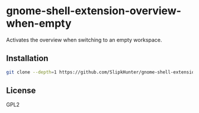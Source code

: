 # gnome-shell-extension-overview-when-empty
Activates the overview when switching to an empty workspace.

## Installation
```sh
git clone --depth=1 https://github.com/SlipkHunter/gnome-shell-extension-overview-when-empty ~/.local/share/gnome-shell/extensions/overview-when-empty@slipkhunter.github.com
```

## License
GPL2
